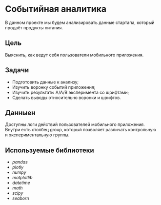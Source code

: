 # Событийная аналитика
В данном проекте мы будем анализировать данные стартапа, который продаёт продукты питания.

## Цель
Выяснить, как ведут себя пользователи мобильного приложения.

## Задачи
* Подготовить данные к анализу;
* Изучить воронку событий приложения;
* Изучить результаты A/A/B эксперимента со шрифтами;
* Сделать выводы относительно воронки и шрифтов.

## Данныен
Доступны логи действий пользователей мобильного приложения. 
Внутри есть столбец group, который позволяет различать контрольную и экспериментальную группы.

## Используемые библиотеки

- *pandas*
- *plotly*
- *numpy*
- *matplotlib*
- *datetime*
- *math*
- *scipy*
- *seaborn*